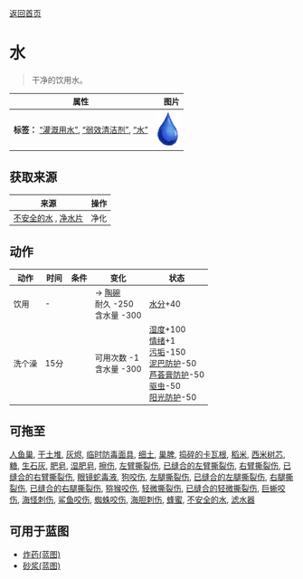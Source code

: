 [返回首页](index.md)  
# 水  
> 干净的饮用水。  
  
  属性  |   图片   
 ----  |  ----:   
 **标签：**	[“灌溉用水”](tag_WaterFresh.md), [“弱效清洁剂”](tag_CleanerWeak.md), [“水”](tag_WaterAny.md)  |  ![](Sprite/Thirst.png)   
  
## 获取来源  
来源  |  操作  
----  |  ----  
[不安全的水](LQ_WaterUnsafe.md) , [净水片](WaterPurificationTablets.md)  |  净化  
## 动作  
动作  |  时间  |  条件  |  变化  |  状态  
----  |  ----  |  ----  |  ----  |  ----  
饮用  |  -  |    |  → [陶碗](ClayBowl.md)<br>耐久  -250<br>含水量  -300<br>  |  [水分](Hydration.md)+40  
洗个澡  |  15分  |    |  可用次数  -1<br>含水量  -300<br>  |  [湿度](Wetness.md)+100<br>[情绪](Morale.md)+1<br>[污垢](Filth.md)-150<br>[泥巴防护](MudProtection.md)-50<br>[芦荟膏防护](AloeVeraGelProtection.md)-50<br>[驱虫](BugRepellentApplied.md)-50<br>[阳光防护](SunProtection.md)-50  
## 可拖至  
[人鱼巢](MermaidNest.md), [干土堆](DirtPile.md), [灰烬](Ash.md), [临时防毒面具](MaskMakeshift.md), [细土](FineDirt.md), [巢脾](BeeHoneycomb.md), [捣碎的卡瓦根](KavaRootGround.md), [稻米](RiceGrains.md), [西米树芯](SagoSawdust.md), [糖](Sugar.md), [生石灰](Quicklime.md), [肥皂](SoapDry.md), [湿肥皂](SoapWet.md), [擦伤](W_Abrasion.md), [左臂撕裂伤](W_ArmLacerationL.md), [已缝合的左臂撕裂伤](W_ArmLacerationLStitched.md), [右臂撕裂伤](W_ArmLacerationR.md), [已缝合的右臂撕裂伤](W_ArmLacerationRStitched.md), [眼镜蛇毒液](W_CobraSpit.md), [狗咬伤](W_DogBite.md), [左腿撕裂伤](W_LegLacerationL.md), [已缝合的左腿撕裂伤](W_LegLacerationLStitched.md), [右腿撕裂伤](W_LegLacerationR.md), [已缝合的右腿撕裂伤](W_LegLacerationRStitched.md), [猕猴咬伤](W_MacaqueBite.md), [轻微撕裂伤](W_MinorLaceration.md), [已缝合的轻微撕裂伤](W_MinorLacerationStitched.md), [巨蜥咬伤](W_MonitorBite.md), [海怪刺伤](W_SeahoundSting.md), [鲨鱼咬伤](W_SharkBite.md), [蜘蛛咬伤](W_SpiderBite.md), [海胆刺伤](W_UrchinWound.md), [蜂蜜](LQ_Honey.md), [不安全的水](LQ_WaterUnsafe.md), [滤水器](WaterFilter.md)  
## 可用于蓝图  
- [炸药(蓝图)](Bp_Dynamite.md)  
- [砂浆(蓝图)](Bp_Mortar.md)  
  
  
